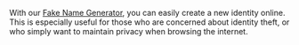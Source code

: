 With our <a href="https://ugener.com/">Fake Name Generator</a>, you can easily create a new identity online. This is especially useful for those who are concerned about identity theft, or who simply want to maintain privacy when browsing the internet.
